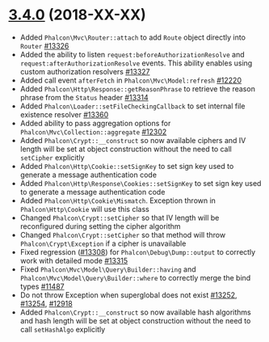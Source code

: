# [3.4.0](https://github.com/phalcon/cphalcon/releases/tag/v3.4.0) (2018-XX-XX)
- Added `Phalcon\Mvc\Router::attach` to add `Route` object directly into `Router` [#13326](https://github.com/phalcon/cphalcon/issues/13326)
- Added the ability to listen `request:beforeAuthorizationResolve` and `request:afterAuthorizationResolve` events. This ability enables using custom authorization resolvers [#13327](https://github.com/phalcon/cphalcon/pull/13327)
- Added call event `afterFetch` in `Phalcon\Mvc\Model:refresh` [#12220](https://github.com/phalcon/cphalcon/issues/12220)
- Added `Phalcon\Http\Response::getReasonPhrase` to retrieve the reason phrase from the `Status` header [#13314](https://github.com/phalcon/cphalcon/pull/13314)
- Added `Phalcon\Loader::setFileCheckingCallback` to set internal file existence resolver [#13360](https://github.com/phalcon/cphalcon/issues/13360)
- Added ability to pass aggregation options for `Phalcon\Mvc\Collection::aggregate` [#12302](https://github.com/phalcon/cphalcon/pull/12302)
- Added `Phalcon\Crypt::__construct` so now available ciphers and IV length will be set at object construction without the need to call `setCipher` explicitly
- Added `Phalcon\Http\Cookie::setSignKey` to set sign key used to generate a message authentication code
- Added `Phalcon\Http\Response\Cookies::setSignKey` to set sign key used to generate a message authentication code
- Added `Phalcon\Http\Cookie\Mismatch`. Exception thrown in `Phalcon\Http\Cookie` will use this class
- Changed `Phalcon\Crypt::setCipher` so that IV length will be reconfigured during setting the cipher algorithm
- Changed `Phalcon\Crypt::setCipher` so that method will throw `Phalcon\Crypt\Exception` if a cipher is unavailable
- Fixed regression ([#13308](https://github.com/phalcon/cphalcon/pull/13308)) for `Phalcon\Debug\Dump::output` to correctly work with detailed mode [#13315](https://github.com/phalcon/cphalcon/issues/13315)
- Fixed `Phalcon\Mvc\Model\Query\Builder::having` and `Phalcon\Mvc\Model\Query\Builder::where` to correctly merge the bind types [#11487](https://github.com/phalcon/cphalcon/issues/11487)
- Do not throw Exception when superglobal does not exist [#13252](https://github.com/phalcon/cphalcon/issues/13252), [#13254](https://github.com/phalcon/cphalcon/issues/13254), [#12918](https://github.com/phalcon/cphalcon/issues/12918)
- Added `Phalcon\Crypt::__construct` so now available hash algorithms and hash length will be set at object construction without the need to call `setHashAlgo` explicitly
